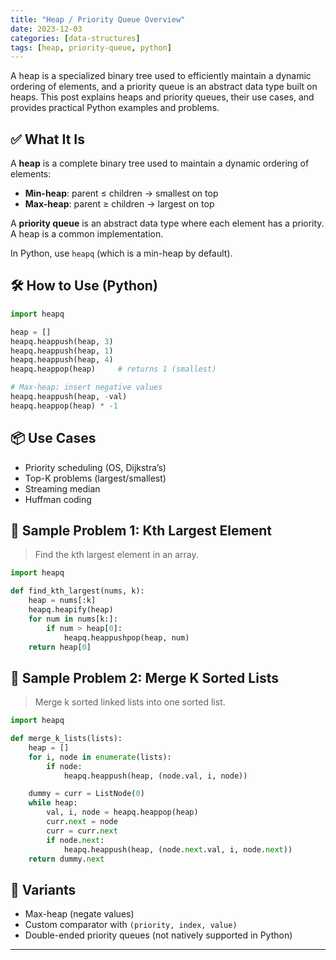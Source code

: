 ```yaml
---
title: "Heap / Priority Queue Overview"
date: 2023-12-03
categories: [data-structures]
tags: [heap, priority-queue, python]
---
```


A heap is a specialized binary tree used to efficiently maintain a dynamic ordering of elements, and a priority queue is an abstract data type built on heaps. This post explains heaps and priority queues, their use cases, and provides practical Python examples and problems.

## ✅ What It Is

A **heap** is a complete binary tree used to maintain a dynamic ordering of elements:

- **Min-heap**: parent ≤ children → smallest on top
- **Max-heap**: parent ≥ children → largest on top

A **priority queue** is an abstract data type where each element has a priority. A heap is a common implementation.

In Python, use `heapq` (which is a min-heap by default).

## 🛠️ How to Use (Python)

```python
import heapq

heap = []
heapq.heappush(heap, 3)
heapq.heappush(heap, 1)
heapq.heappush(heap, 4)
heapq.heappop(heap)     # returns 1 (smallest)

# Max-heap: insert negative values
heapq.heappush(heap, -val)
heapq.heappop(heap) * -1
```

## 📦 Use Cases

- Priority scheduling (OS, Dijkstra’s)
- Top-K problems (largest/smallest)
- Streaming median
- Huffman coding

## 📘 Sample Problem 1: Kth Largest Element

> Find the kth largest element in an array.

```python
import heapq

def find_kth_largest(nums, k):
    heap = nums[:k]
    heapq.heapify(heap)
    for num in nums[k:]:
        if num > heap[0]:
            heapq.heappushpop(heap, num)
    return heap[0]
```

## 📘 Sample Problem 2: Merge K Sorted Lists

> Merge k sorted linked lists into one sorted list.

```python
import heapq

def merge_k_lists(lists):
    heap = []
    for i, node in enumerate(lists):
        if node:
            heapq.heappush(heap, (node.val, i, node))

    dummy = curr = ListNode(0)
    while heap:
        val, i, node = heapq.heappop(heap)
        curr.next = node
        curr = curr.next
        if node.next:
            heapq.heappush(heap, (node.next.val, i, node.next))
    return dummy.next
```

## 🔁 Variants

- Max-heap (negate values)
- Custom comparator with `(priority, index, value)`
- Double-ended priority queues (not natively supported in Python)

---

